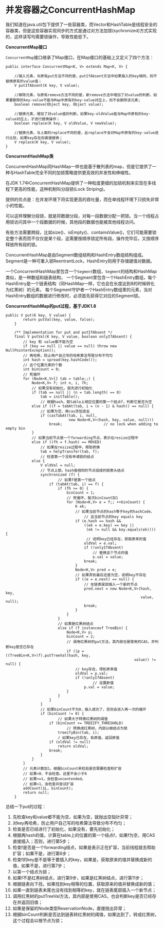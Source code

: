 # 并发容器之ConcurrentHashMap

我们知道在java.util包下提供了一些容器类，而Vector和HashTable是线程安全的容器类，但是这些容器实现同步的方式是通过对方法加锁(sychronized)方式实现的，这样读写均需要锁操作，导致性能低下。

**ConcurrentMap接口**

`ConcurrentMap`接口继承了Map接口，在Map接口的基础上又定义了四个方法：

```
public interface ConcurrentMap<K, V> extends Map<K, V> {

    //插入元素，与原有put方法不同的是，putIfAbsent方法中如果插入的key相同，则不替换原有的value值；
    V putIfAbsent(K key, V value);

    //移除元素，与原有remove方法不同的是，新remove方法中增加了对value的判断，如果要删除的key-value不能与Map中原有的key-value对应上，则不会删除该元素;
    boolean remove(Object key, Object value);

    //替换元素，增加了对value值的判断，如果key-oldValue能与Map中原有的key-value对应上，才进行替换操作；
    boolean replace(K key, V oldValue, V newValue);

    //替换元素，与上面的replace不同的是，此replace不会对Map中原有的key-value进行比较，如果key存在则直接替换；
    V replace(K key, V value);
}
```

**ConcurrentHashMap类**

ConcurrentHashMap同HashMap一样也是基于散列表的map，但是它提供了一种与HashTable完全不同的加锁策略提供更高效的并发性和伸缩性。

在JDK 1.7中ConcurrentHashMap提供了一种粒度更细的加锁机制来实现在多线程下更高的性能，这种机制叫分段锁(Lock Striping)。

提供的优点是：在并发环境下将实现更高的吞吐量，而在单线程环境下只损失非常小的性能。

可以这样理解分段锁，就是将数据分段，对每一段数据分配一把锁。当一个线程占用锁访问其中一个段数据的时候，其他段的数据也能被其他线程访问。

有些方法需要跨段，比如size()、isEmpty()、containsValue()，它们可能需要锁定整个表而而不仅仅是某个段，这需要按顺序锁定所有段，操作完毕后，又按顺序释放所有段的锁。

ConcurrentHashMap是由Segment数组结构和HashEntry数组结构组成。Segment是一种可重入锁ReentrantLock，HashEntry则用于存储键值对数据。

一个ConcurrentHashMap里包含一个`Segment`数组，`Segment`的结构和HashMap类似，是一种数组和链表结构， 一个Segment里包含一个HashEntry数组，每个HashEntry是一个链表结构（同HashMap一样，它也会在长度达到8的时候转化为红黑树）的元素， 每个Segment守护者一个HashEntry数组里的元素，当对HashEntry数组的数据进行修改时，必须首先获得它对应的Segment锁。

**ConcurrentHashMap的put过程，基于JDK1.8**

```
public V put(K key, V value) {
        return putVal(key, value, false);
    }

    /** Implementation for put and putIfAbsent */
    final V putVal(K key, V value, boolean onlyIfAbsent) {
        // key 和 value都不能为空
        if (key == null || value == null) throw new NullPointerException();
        // 再哈希，防止用户自己写的哈希算法导致分布不均匀
        int hash = spread(key.hashCode());
        // 这个位置元素的个数
        int binCount = 0;
        // 死循环
        for (Node<K,V>[] tab = table;;) {
            Node<K,V> f; int n, i, fh;
            // 如果没有初始化，就先进行初始化
            if (tab == null || (n = tab.length) == 0)
                tab = initTable();
                // 根据hash，取table上相应位置的第一个结点f，判断它是否为空
            else if ((f = tabAt(tab, i = (n - 1) & hash)) == null) {
                // 如果为空，用cas添加进去
                if (casTabAt(tab, i, null,
                             new Node<K,V>(hash, key, value, null)))
                    break;                   // no lock when adding to empty bin
            }
            // 如果当前节点是一个forwarding节点，表示在resize过程中
            else if ((fh = f.hash) == MOVED)
                // 如果在resize过程中，帮助转换
                tab = helpTransfer(tab, f);
                // 检查第一个没有申请锁的结点
            else {
                V oldVal = null;
                // 节点上锁，hash值相同的节点组成的链表头结点
                synchronized (f) {
                        // 如果f是第一个结点
                    if (tabAt(tab, i) == f) {
                        if (fh >= 0) {
                            binCount = 1;
                            // 死循环，每次binCount加1
                            for (Node<K,V> e = f;; ++binCount) {
                                K ek;
                                // 如果当前节点的hash等于key的hashCode，
                                    // 且当前节点的key equals key
                                if (e.hash == hash &&
                                    ((ek = e.key) == key ||
                                     (ek != null && key.equals(ek)))) {
                                     // 说明key已经存在，获取原来的值
                                    oldVal = e.val;
                                    if (!onlyIfAbsent)
                                        // 替换这个节点的值
                                        e.val = value;
                                    break;
                                }
                                Node<K,V> pred = e;
                                // 如果弄到最后还是为空，说明key不存在
                                if ((e = e.next) == null) {
                                    // 在链表尾部插入一个新的节点
                                    pred.next = new Node<K,V>(hash, key,
                                                              value, null);
                                    break;
                                }
                            }
                        }
                        // 如果是红黑树结点
                        else if (f instanceof TreeBin) {
                            Node<K,V> p;
                            binCount = 2;
                            // 调用红黑树的put方法，其内部也是使用的CAS，并判断key是否已存在
                            if ((p = ((TreeBin<K,V>)f).putTreeVal(hash, key,
                                                           value)) != null) {
                                // key存在，得到原来值
                                oldVal = p.val;
                                if (!onlyIfAbsent)
                                        // 设置新值
                                    p.val = value;
                            }
                        }
                    }
                }
                // 如果binCount不为0，插入成功了，否则会进入再一次的循环
                if (binCount != 0) {
                        // 如果大于转换红黑树的阈值
                    if (binCount >= TREEIFY_THRESHOLD)
                            // 转换成红黑树，内部以根结点为锁
                        treeifyBin(tab, i);
                        / 如果key已存在，有原值，返回原值
                    if (oldVal != null)
                        return oldVal;
                    break;
                }
            }
        }
        // 元素计数加1，根据binCount来检验是否需要检查和扩容
        // 如果<0，不会检查。这里不会小于0
        // 如果<=1，会检查uncontended。
        // 如果>1，会检查并尝试扩容
        addCount(1L, binCount);
        return null;
    }
```

总结一下put的过程：

1. 先检查key和value都不能为空，如果为空，就抛出空指针异常；&#x20;
2. 对key再哈希，防止用户自己写的哈希算法导致分布不均匀；
3. 检查是否已经进行了初始化，如果没有，要先初始化；
4. 根据再hash的值，计算在table上的位置的第一个结点f，如果f为空，用CAS直接插入；否则，进行第5步；
5. 检查f是否是一个forwarding结点，如果是表示正在扩容，当前线程就去帮助扩容；如果不是，进行第6步；
6. 检查f的key是不是等于要插入的key，如果是，获取原来的值并替换成新的值，如果不是，进行第7步；
7. 以第一个结点为锁；
8. 如果f不是红黑树结点，进行第9步，如果是红黑树结点，进行第11步；
9. 根据链表向下找，如果找到key相等的位置，获取原来的值并替换成新的值；
10. 如果一直到链表末尾也没有找到相等的key，就在链表尾部插入一个新节点；
11. 调用红黑树的putTreeVal方法，其内部是使用CAS，也会判断key是否已经存在并返回旧值；
12. 如果是保留的Node类型ReservationNode，直接抛出异常；
13. 根据binCount判断是否达到链表转红黑树的阈值，如果达到了，转成红黑树，这个过程会以根节点为锁；
